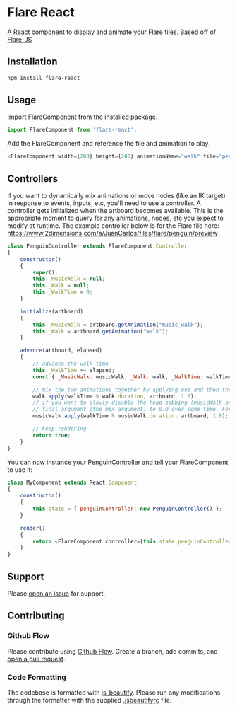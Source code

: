 # Flare React

A React component to display and animate your [Flare](https://www.2dimensions.com/about-flare) files. Based off of [Flare-JS](https://github.com/2d-inc/Flare-JS)

## Installation

```sh
npm install flare-react
```

## Usage

Import FlareComponent from the installed package.

```js
import FlareComponent from 'flare-react';
```

Add the FlareComponent and reference the file and animation to play.
```js
<FlareComponent width={200} height={200} animationName="walk" file="penguin.flr"/>
```

## Controllers

If you want to dynamically mix animations or move nodes (like an IK target) in response to events, inputs, etc, you'll need to use a controller. A controller gets initialized when the artboard becomes available. This is the appropriate moment to query for any animations, nodes, etc you expect to modify at runtime. The example controller below is for the Flare file here: https://www.2dimensions.com/a/JuanCarlos/files/flare/penguin/preview

```js
class PenguinController extends FlareComponent.Controller
{
	constructor()
	{
		super();
		this._MusicWalk = null;
		this._Walk = null;
		this._WalkTime = 0;
	}

	initialize(artboard)
	{
		this._MusicWalk = artboard.getAnimation("music_walk");
		this._Walk = artboard.getAnimation("walk");
	}

	advance(artboard, elapsed)
	{
        // advance the walk time
		this._WalkTime += elapsed;
		const { _MusicWalk: musicWalk, _Walk: walk, _WalkTime: walkTime } = this;

        // mix the two animations together by applying one and then the other (note that order matters).
        walk.apply(walkTime % walk.duration, artboard, 1.0);
        // if you want to slowly disable the head bobbing (musicWalk animation) you could ramp down the 
        // final argument (the mix argument) to 0.0 over some time. For now we're mixing at full strength.
		musicWalk.apply(walkTime % musicWalk.duration, artboard, 1.0);

		// keep rendering
		return true;
	}
}
```

You can now instance your PenguinController and tell your FlareComponent to use it:
```js
class MyComponent extends React.Component
{
	constructor()
	{
		this.state = { penguinController: new PenguinController() };
	}

	render()
	{
		return <FlareComponent controller={this.state.penguinController} /*... more properties here ...*/ />;
	}
}
```
## Support

Please [open an issue](https://github.com/2d-inc/flare-react/issues/new) for support.

## Contributing

### Github Flow
Please contribute using [Github Flow](https://guides.github.com/introduction/flow/). Create a branch, add commits, and [open a pull request](https://github.com/2d-inc/flare-react/compare/).

### Code Formatting
The codebase is formatted with [js-beautify](https://github.com/beautify-web/js-beautify). Please run any modifications through the formatter with the supplied [.jsbeautifyrc](.jsbeautifyrc) file.